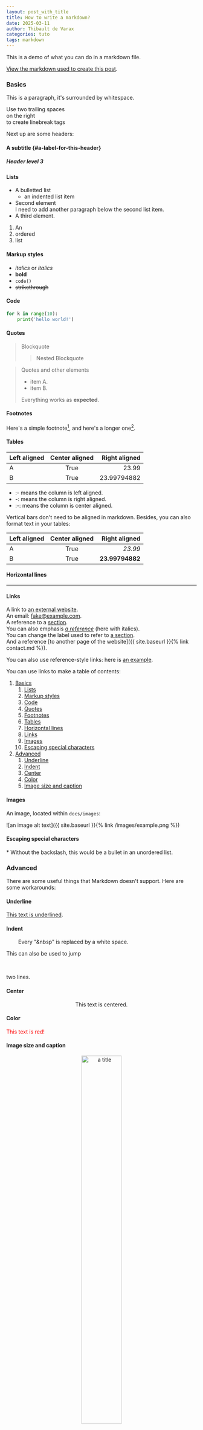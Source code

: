 ```yaml
---
layout: post_with_title
title: How to write a markdown?
date: 2025-03-11
author: Thibault de Varax
categories: tuto
tags: markdown
---
```

This is a demo of what you can do in a markdown file. 

[View the markdown used to create this post](https://github.com/reseau-iabm/reseau-iabm.github.io/blob/main/docs/_posts/2025-03-11-markdown.md?plain=1).

### Basics

This is a paragraph, it's surrounded by whitespace. 

Use two trailing spaces  
on the right  
to create linebreak tags

Next up are some headers:

#### A subtitle {#a-label-for-this-header}

##### Header level 3

#### Lists

* A bulletted list
  - an indented list item
* Second element  
    I need to add another paragraph below the second list item.
* A third element.

1. An
2. ordered
3. list

#### Markup styles

- *italics* or _italics_
- **bold**
- `code()`
- ~~strikethrough~~

#### Code

```python
for k in range(10):
    print('hello world!')
```

#### Quotes

> Blockquote
>> Nested Blockquote

> Quotes and other elements
>
> - item A.
> - item B.
>
>  Everything works as **expected**.

#### Footnotes

Here's a simple footnote[^1], and here's a longer one[^bignote].

[^1]: This is the first footnote.

[^bignote]: Here's one with multiple paragraphs and code.

    Indent paragraphs to include them in the footnote.

    Add as many paragraphs as you like.

#### Tables

| Left aligned | Center aligned | Right aligned |
| :----------- | :------------: | ------------: |
| A            | True           | 23.99         |
| B            | True           | 23.99794882   |

* :- means the column is left aligned.
* -: means the column is right aligned.
* :-: means the column is center aligned.

Vertical bars don't need to be aligned in markdown.
Besides, you can also format text in your tables:

| Left aligned | Center aligned | Right aligned |
| :- | :-: | -: |
| A | True | *23.99* |
| B | True | **23.99794882** |

#### Horizontal lines
 
*****

#### Links

A link to [an external website](https://iabm2025.sciencesconf.org/).  
An email: <fake@example.com>.  
A reference to a [section](#basics).  
You can also emphasis *[a reference](#header-level-3)* (here with italics).  
You can change the label used to refer to [a section](#a-label-for-this-header).  
And a reference [to another page of the website]({{ site.baseurl }}{% link contact.md %}).  

You can also use reference-style links: here is [an example][a label].

[a label]: https://www.markdownguide.org/basic-syntax/#reference-style-links

You can use links to make a table of contents:

1. [Basics](#basics)
    1. [Lists](#lists)
    1. [Markup styles](#markup-styles)
    1. [Code](#code)
    1. [Quotes](#quotes)
    1. [Footnotes](#footnotes)
    1. [Tables](#tables)
    1. [Horizontal lines](#horizontal-lines)
    1. [Links](#links)
    1. [Images](#images)
    1. [Escaping special characters](#escaping-special-characters)
2. [Advanced](#advanced)
    1. [Underline](#underline)
    1. [Indent](#indent)
    1. [Center](#center)
    1. [Color](#color)
    1. [Image size and caption](#image-size-and-caption)

#### Images

An image, located within `docs/images`:

![an image alt text]({{ site.baseurl }}{% link /images/example.png %})

#### Escaping special characters

\* Without the backslash, this would be a bullet in an unordered list.

### Advanced

There are some useful things that Markdown doesn't support. Here are some workarounds:

#### Underline

<ins>This text is underlined</ins>.

#### Indent

&nbsp;&nbsp;&nbsp;&nbsp;&nbsp;&nbsp;&nbsp;&nbsp;Every "&nbsp" is replaced by a white space.

This can also be used to jump

&nbsp;

two lines.

#### Center

<center>This text is centered.</center>

#### Color

<font color="red">This text is red!</font>

#### Image size and caption

<center>
    <figure>
        <img src="/images/example.png" width="50%" height="50%" alt="a title">
        <figcaption>a caption</figcaption>
    </figure>
</center>

****
